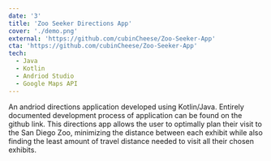 ```yaml
---
date: '3'
title: 'Zoo Seeker Directions App'
cover: './demo.png'
external: 'https://github.com/cubinCheese/Zoo-Seeker-App'
cta: 'https://github.com/cubinCheese/Zoo-Seeker-App'
tech:
  - Java
  - Kotlin
  - Andriod Studio
  - Google Maps API
---
```


An andriod directions application developed using Kotlin/Java. Entirely documented development process of application can be found on the github link. This directions app allows the user to optimally plan their visit to the San Diego Zoo, minimizing the distance between each exhibit while also finding the least amount of travel distance needed to visit all their chosen exhibits.